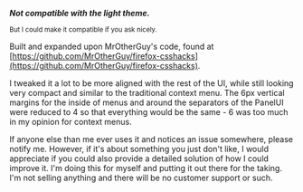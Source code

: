 ***Not compatible with the light theme.***

<sup>But I could make it compatible if you ask nicely.</sup>

Built and expanded upon MrOtherGuy's code, found at [https://github.com/MrOtherGuy/firefox-csshacks](https://github.com/MrOtherGuy/firefox-csshacks).

I tweaked it a lot to be more aligned with the rest of the UI, while still looking very compact and similar to the traditional context menu. The 6px vertical margins for the inside of menus and around the separators of the PanelUI were reduced to 4 so that everything would be the same - 6 was too much in my opinion for context menus.

If anyone else than me ever uses it and notices an issue somewhere, please notify me. However, if it's about something you just don't like, I would appreciate if you could also provide a detailed solution of how I could improve it. I'm doing this for myself and putting it out there for the taking. I'm not selling anything and there will be no customer support or such.
